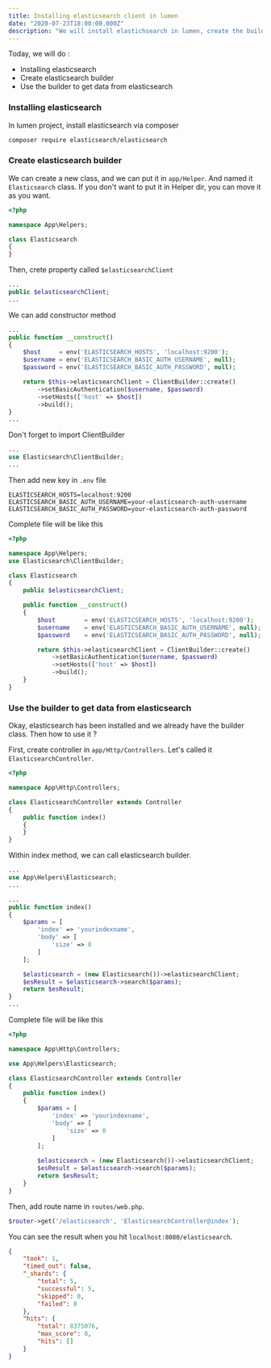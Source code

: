 ```yaml
---
title: Installing elasticsearch client in lumen
date: "2020-07-23T18:00:00.000Z"
description: "We will install elastichsearch in lumen, create the builder and use it"
---
```


Today, we will do :
- Installing elasticsearch
- Create elasticsearch builder
- Use the builder to get data from elasticsearch

### Installing elasticsearch

In lumen project, install elasticsearch via composer

```bash
composer require elasticsearch/elasticsearch
```

### Create elasticsearch builder

We can create a new class, and we can put it in `app/Helper`. And named it `Elasticsearch` class. If you don't want to put it in Helper dir, you can move it as you want.

```php
<?php

namespace App\Helpers;

class Elasticsearch
{
}
```

Then, crete property called `$elasticsearchClient`

```php
...
public $elasticsearchClient;
...
```

We can add constructor method

```php
...
public function __construct()
{
    $host     = env('ELASTICSEARCH_HOSTS', 'localhost:9200');
    $username = env('ELASTICSEARCH_BASIC_AUTH_USERNAME', null);
    $password = env('ELASTICSEARCH_BASIC_AUTH_PASSWORD', null);

    return $this->elasticsearchClient = ClientBuilder::create()
        ->setBasicAuthentication($username, $password)
        ->setHosts(['host' => $host])
        ->build();
}
...
```

Don't forget to import ClientBuilder

```php
...
use Elasticsearch\ClientBuilder;
...
```

Then add new key in `.env` file

```
ELASTICSEARCH_HOSTS=localhost:9200
ELASTICSEARCH_BASIC_AUTH_USERNAME=your-elasticsearch-auth-username
ELASTICSEARCH_BASIC_AUTH_PASSWORD=your-elasticsearch-auth-password
```

Complete file will be like this

```php
<?php

namespace App\Helpers;
use Elasticsearch\ClientBuilder;

class Elasticsearch
{
    public $elasticsearchClient;

    public function __construct()
    {
        $host        = env('ELASTICSEARCH_HOSTS', 'localhost:9200');
        $username    = env('ELASTICSEARCH_BASIC_AUTH_USERNAME', null);
        $password    = env('ELASTICSEARCH_BASIC_AUTH_PASSWORD', null);

        return $this->elasticsearchClient = ClientBuilder::create()
            ->setBasicAuthentication($username, $password)
            ->setHosts(['host' => $host])
            ->build();
    }
}
```

### Use the builder to get data from elasticsearch

Okay, elasticsearch has been installed and we already have the builder class. Then how to use it ?

First, create controller in `app/Http/Controllers`. Let's called it `ElasticsearchController`. 

```php
<?php

namespace App\Http\Controllers;

class ElasticsearchController extends Controller
{
	public function index()
    {
    }
}
```

Within index method, we can call elasticsearch builder.

```php
...
use App\Helpers\Elasticsearch;
...

...
public function index()
{
    $params = [
        'index' => 'yourindexname',
        'body' => [
            'size' => 0
        ]
    ];

    $elasticsearch = (new Elasticsearch())->elasticsearchClient;
    $esResult = $elasticsearch->search($params);
	return $esResult;
}
...
```

Complete file will be like this

```php
<?php

namespace App\Http\Controllers;

use App\Helpers\Elasticsearch;

class ElasticsearchController extends Controller
{
    public function index()
    {
		$params = [
	        'index' => 'yourindexname',
	        'body' => [
	            'size' => 0
	        ]
	    ];
	
	    $elasticsearch = (new Elasticsearch())->elasticsearchClient;
	    $esResult = $elasticsearch->search($params);
		return $esResult;
    }
}
```

Then, add route name in `routes/web.php`. 

```php
$router->get('/elasticsearch', 'ElasticsearchController@index');
```

You can see the result when you hit `localhost:8080/elasticsearch`.

```json
{
    "took": 1,
    "timed_out": false,
    "_shards": {
        "total": 5,
        "successful": 5,
        "skipped": 0,
        "failed": 0
    },
    "hits": {
        "total": 8375076,
        "max_score": 0,
        "hits": []
    }
}
```
